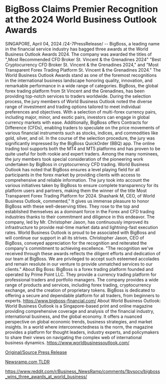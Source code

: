 # BigBoss Claims Premier Recognition at the 2024 World Business Outlook Awards

SINGAPORE, April 04, 2024 /24-7PressRelease/ -- BigBoss, a leading name in the financial service industry has bagged three awards at the World Business Outlook Awards 2024. The company was awarded the titles of ",Most Recommended CFD Broker St. Vincent & the Grenadines 2024" "Best Cryptocurrency CFD Broker St. Vincent & the Grenadines 2024," and "Most Transparent Forex Trading Platform St. Vincent & the Grenadines 2024."  The World Business Outlook Awards stand as one of the foremost recognitions in the international business landscape honoring quality, innovation, and remarkable performance in a wide range of categories.  BigBoss, the global forex trading platform from St Vincent and the Grenadines, has been providing top-notch services to traders worldwide. During the selection process, the jury members of World Business Outlook noted the diverse range of investment and trading options tailored to meet individual preferences and objectives. With a selection of multi-forex currency pairs, including major, minor, and exotic pairs, investors can engage in global currency markets with ease. Additionally, BigBoss offers Contracts for Difference (CFDs), enabling traders to speculate on the price movements of various financial instruments such as stocks, indices, and commodities like gold, silver, and oil.  In the course of the selection procedure, the jury was significantly impressed by the BigBoss QuickOrder (BBQ) app. The online trading tool supports both the MT4 and MT5 platforms and has proven to be quite useful for both rookie and expert traders. Among the many nominees, the jury members took special consideration of the pioneering work undertaken by BigBoss in cryptocurrency CFD trading.  World Business Outlook has noted that BigBoss ensures a level playing field for all participants in the forex market by providing clients with access to comprehensive and reliable information. The jury took into account the various initiatives taken by BigBoss to ensure complete transparency for its platform users and partners, making them the winner of the title Most Transparent Forex Trading Platform for 2024.  Shashank M, CEO, of World Business Outlook, commented," It gives us immense pleasure to honor BigBoss with these well-deserving titles. They rose to the top and established themselves as a dominant force in the Forex and CFD trading industries thanks to their commitment and diligence in this endeavor. The company, led by Mr. Christopher Jason, has continuously improved its infrastructure to provide real-time market data and lightning-fast execution rates. World Business Outlook is proud to be associated with BigBoss and will continue our support in all its strives.  Christopher Jason, CEO of BigBoss, conveyed appreciation for the recognition and reiterated the company's commitment to achieving excellence. "The recognition we've received through these awards reflects the diligent efforts and dedication of our team at BigBoss. We are privileged to accept such esteemed accolades and remain resolute in our venture to provide unmatched services to our clients."  About Big Boss: BigBoss is a forex trading platform founded and operated by Prime Point LLC. They provide a currency trading platform for professional traders and portfolio managers. The company provides a wide range of products and services, including forex trading, cryptocurrency exchange, and the creation of proprietary tokens. BigBoss is dedicated to offering a secure and dependable platform for all traders, from beginners to experts.  https://www.bigboss-financial.com/  About World Business Outlook: World Business Outlook is a Singapore-based print and online magazine providing comprehensive coverage and analysis of the financial industry, international business, and the global economy. It offers a nuanced perspective on global economic trends, business strategies, and market insights. In a world where interconnectedness is the norm, the magazine provides a platform for thought leaders, industry experts, and policymakers to share their views on navigating the complex web of international business dynamics.  https://www.worldbusinessoutlook.com/ 

[Original/Source Press Release](https://www.24-7pressrelease.com/press-release/509742/bigboss-claims-premier-recognition-at-the-2024-world-business-outlook-awards)
                    

[Newsramp.com TLDR](None) 

https://www.reddit.com/r/Business_NewsRamp/comments/1bvsocv/bigboss_wins_three_awards_at_world_business/